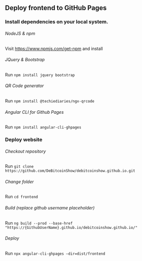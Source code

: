 ## Deploy frontend to GitHub Pages
### Install dependencies on your local system.
###### NodeJS & npm
Visit https://www.npmjs.com/get-npm and install

###### JQuery & Bootstrap 
Run `npm install jquery bootstrap`

###### QR Code generator
Run `npm install @techiediaries/ngx-qrcode`

###### Angular  CLI for Github Pages
Run `npm install angular-cli-ghpages`

### Deploy website
###### Checkout repository
Run `git clone https://github.com/DeBitcoinShow/debitcoinshow.github.io.git` 

###### Change folder
Run `cd frontend`

###### Build (replace github username placeholder)
Run `ng build --prod --base-href "https://{GithubUserName}.github.io/debitcoinshow.github.io/"` 

###### Deploy
Run `npx angular-cli-ghpages —dir=dist/frontend`
